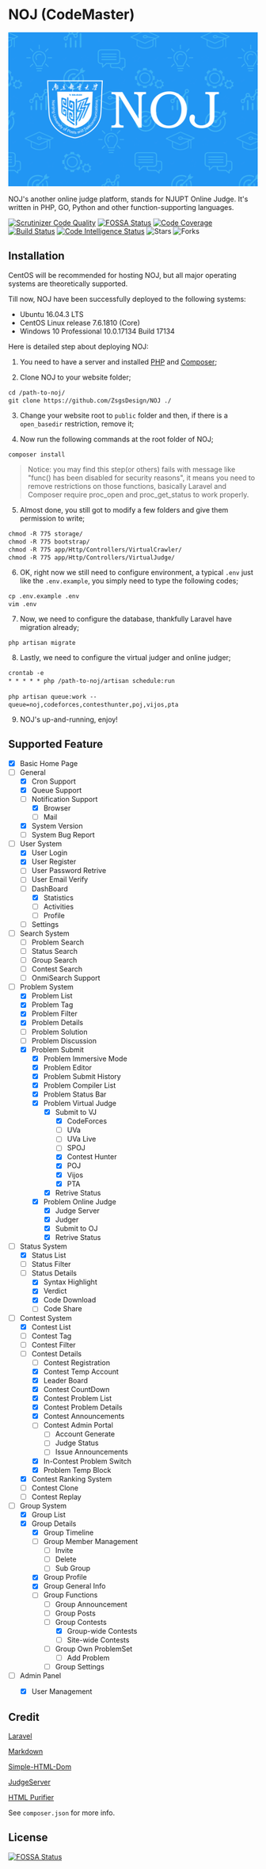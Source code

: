 # NOJ (CodeMaster)

![NOJ](/noj.png)

NOJ's another online judge platform, stands for NJUPT Online Judge. It's written in PHP, GO, Python and other function-supporting languages.

[![Scrutinizer Code Quality](https://scrutinizer-ci.com/g/ZsgsDesign/NOJ/badges/quality-score.png?b=master)](https://scrutinizer-ci.com/g/ZsgsDesign/NOJ/?branch=master)
[![FOSSA Status](https://app.fossa.io/api/projects/git%2Bgithub.com%2FZsgsDesign%2FCodeMaster.svg?type=shield)](https://app.fossa.io/projects/git%2Bgithub.com%2FZsgsDesign%2FCodeMaster?ref=badge_shield)
[![Code Coverage](https://scrutinizer-ci.com/g/ZsgsDesign/NOJ/badges/coverage.png?b=master)](https://scrutinizer-ci.com/g/ZsgsDesign/NOJ/?branch=master)
[![Build Status](https://scrutinizer-ci.com/g/ZsgsDesign/NOJ/badges/build.png?b=master)](https://scrutinizer-ci.com/g/ZsgsDesign/NOJ/build-status/master)
[![Code Intelligence Status](https://scrutinizer-ci.com/g/ZsgsDesign/NOJ/badges/code-intelligence.svg?b=master)](https://scrutinizer-ci.com/code-intelligence)
![Stars](https://img.shields.io/github/stars/zsgsdesign/noj.svg)
![Forks](https://img.shields.io/github/forks/zsgsdesign/noj.svg)

## Installation

CentOS will be recommended for hosting NOJ, but all major operating systems are theoretically supported.

Till now, NOJ have been successfully deployed to the following systems:

- Ubuntu 16.04.3 LTS
- CentOS Linux release 7.6.1810 (Core)
- Windows 10 Professional 10.0.17134 Build 17134

Here is detailed step about deploying NOJ:

1. You need to have a server and installed [PHP](http://php.net/downloads.php) and [Composer](https://getcomposer.org);

2. Clone NOJ to your website folder;

```
cd /path-to-noj/
git clone https://github.com/ZsgsDesign/NOJ ./
```

3. Change your website root to `public` folder and then, if there is a `open_basedir` restriction, remove it;

4. Now run the following commands at the root folder of NOJ;

```
composer install
```

> Notice: you may find this step(or others) fails with message like "func() has been disabled for security reasons", it means you need to remove restrictions on those functions, basically Laravel and Composer require proc_open and proc_get_status to work properly.

5. Almost done, you still got to modify a few folders and give them permission to write;

```
chmod -R 775 storage/
chmod -R 775 bootstrap/
chmod -R 775 app/Http/Controllers/VirtualCrawler/
chmod -R 775 app/Http/Controllers/VirtualJudge/
```

6. OK, right now we still need to configure environment, a typical `.env` just like the `.env.example`, you simply need to type the following codes;

```
cp .env.example .env
vim .env
```

7. Now, we need to configure the database, thankfully Laravel have migration already;

```
php artisan migrate
```

8. Lastly, we need to configure the virtual judger and online judger;

```
crontab -e
* * * * * php /path-to-noj/artisan schedule:run

php artisan queue:work --queue=noj,codeforces,contesthunter,poj,vijos,pta
```

9. NOJ's up-and-running, enjoy!

## Supported Feature

- [X] Basic Home Page
- [ ] General
    - [X] Cron Support
    - [X] Queue Support
    - [ ] Notification Support
        - [X] Browser
        - [ ] Mail
    - [X] System Version
    - [ ] System Bug Report
- [ ] User System
    - [X] User Login
    - [X] User Register
    - [ ] User Password Retrive
    - [ ] User Email Verify
    - [ ] DashBoard
        - [X] Statistics
        - [ ] Activities
        - [ ] Profile
    - [ ] Settings
- [ ] Search System
    - [ ] Problem Search
    - [ ] Status Search
    - [ ] Group Search
    - [ ] Contest Search
    - [ ] OnmiSearch Support
- [ ] Problem System
    - [X] Problem List
    - [X] Problem Tag
    - [X] Problem Filter
    - [X] Problem Details
    - [ ] Problem Solution
    - [ ] Problem Discussion
    - [X] Problem Submit
        - [X] Problem Immersive Mode
        - [X] Problem Editor
        - [X] Problem Submit History
        - [X] Problem Compiler List
        - [X] Problem Status Bar
        - [X] Problem Virtual Judge
            - [X] Submit to VJ
                - [X] CodeForces
                - [ ] UVa
                - [ ] UVa Live
                - [ ] SPOJ
                - [X] Contest Hunter
                - [X] POJ
                - [X] Vijos
                - [X] PTA
            - [X] Retrive Status
        - [X] Problem Online Judge
            - [X] Judge Server
            - [X] Judger
            - [X] Submit to OJ
            - [X] Retrive Status
- [ ] Status System
    - [X] Status List
    - [ ] Status Filter
    - [ ] Status Details
        - [X] Syntax Highlight
        - [X] Verdict
        - [X] Code Download
        - [ ] Code Share
- [ ] Contest System
    - [X] Contest List
    - [ ] Contest Tag
    - [ ] Contest Filter
    - [ ] Contest Details
        - [ ] Contest Registration
        - [X] Contest Temp Account
        - [X] Leader Board
        - [X] Contest CountDown
        - [X] Contest Problem List
        - [X] Contest Problem Details
        - [X] Contest Announcements
        - [ ] Contest Admin Portal
            - [ ] Account Generate
            - [ ] Judge Status
            - [ ] Issue Announcements
        - [X] In-Contest Problem Switch
        - [X] Problem Temp Block
    - [X] Contest Ranking System
    - [ ] Contest Clone
    - [ ] Contest Replay
- [ ] Group System
    - [X] Group List
    - [X] Group Details
        - [X] Group Timeline
        - [ ] Group Member Management
            - [ ] Invite
            - [ ] Delete
            - [ ] Sub Group
        - [X] Group Profile
        - [X] Group General Info
        - [ ] Group Functions
            - [ ] Group Announcement
            - [ ] Group Posts
            - [ ] Group Contests
                - [X] Group-wide Contests
                - [ ] Site-wide Contests
            - [ ] Group Own ProblemSet
                - [ ] Add Problem
            - [ ] Group Settings
- [ ] Admin Panel
    - [X] User Management


## Credit

[Laravel](https://github.com/laravel/laravel)

[Markdown](https://github.com/GrahamCampbell/Laravel-Markdown)

[Simple-HTML-Dom](https://github.com/Kub-AT/php-simple-html-dom-parser)

[JudgeServer](https://github.com/MarkLux/JudgeServer)

[HTML Purifier](https://github.com/mewebstudio/Purifier)

See `composer.json` for more info.

## License
[![FOSSA Status](https://app.fossa.io/api/projects/git%2Bgithub.com%2FZsgsDesign%2FCodeMaster.svg?type=large)](https://app.fossa.io/projects/git%2Bgithub.com%2FZsgsDesign%2FCodeMaster?ref=badge_large)
